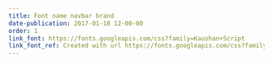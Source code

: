 ```yaml
---
title: Font name navbar brand
date-publication: 2017-01-18 12-00-00
order: 1
link_font: https://fonts.googleapis.com/css?family=Kaushan+Script
link_font_ref: Created with url https://fonts.googleapis.com/css?family=Kaushan+Script
---
```

